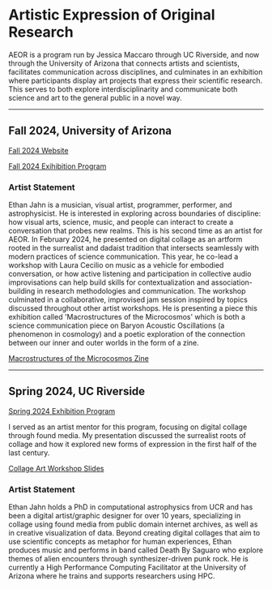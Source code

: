 # Artistic Expression of Original Research

AEOR is a program run by Jessica Maccaro through UC Riverside, and now through the University of Arizona that connects artists and scientists, facilitates communication across disciplines, and culminates in an exhibition where participants display art projects that express their scientific research. This serves to both explore interdisciplinarity and communicate both science and art to the general public in a novel way.

---

## Fall 2024, University of Arizona

[Fall 2024 Website](https://arts.arizona.edu/exhibition-brings-together-science-art-and-community-building/)

[Fall 2024 Exihibition Program](https://drive.google.com/file/d/1r9vhzv0iXAMjMY_5cxxdICf2mHcJicYN/view)

### Artist Statement

Ethan Jahn is a musician, visual artist, programmer, performer, and astrophysicist. He is interested in exploring across boundaries of discipline: how visual arts, science, music, and people can interact to create a conversation that probes new realms. This is his second time as an artist for AEOR. In February 2024, he presented on digital collage as an artform rooted in the surrealist and dadaist tradition that intersects seamlessly with modern practices of science communication. This year, he co-lead a workshop with Laura Cecilio on music as a vehicle for embodied conversation, or how active listening and participation in collective audio improvisations can help build skills for contextualization and association-building in research methodologies and communication. The workshop culminated in a collaborative, improvised jam session inspired by topics discussed throughout other artist workshops. He is presenting a piece this exhibition called 'Macrostructures of the Microcosmos' which is both a science communication piece on Baryon Acoustic Oscillations (a phenomenon in cosmology) and a poetic exploration of the connection between our inner and outer worlds in the form of a zine.

[Macrostructures of the Microcosmos Zine](spacezine.md)

---

## Spring 2024, UC Riverside

[Spring 2024 Exhibition Program](https://www.canva.com/design/DAGCPeEFb20/ln7JflRz_Z7Wpq3ojePVnQ/edit)

I served as an artist mentor for this program, focusing on digital collage through found media. My presentation discussed the surrealist roots of collage and how it explored new forms of expression in the first half of the last century.

[Collage Art Workshop Slides](https://docs.google.com/presentation/d/1v6g_mjr3enAydSbxsQmOIydzqa34FWKXTI3uywy30iM/edit?usp=sharing)

### Artist Statement

Ethan Jahn holds a PhD in computational astrophysics from UCR and has been a digital artist/graphic designer for over 10 years, specializing in collage using found media from public domain internet archives, as well as in creative visualization of data. Beyond creating digital collages that aim to use scientific concepts as metaphor for human experiences, Ethan produces music and performs in band called Death By Saguaro who explore themes of alien encounters through synthesizer-driven punk rock. He is currently a High Performance Computing Facilitator at the University of Arizona where he trains and supports researchers using HPC.

